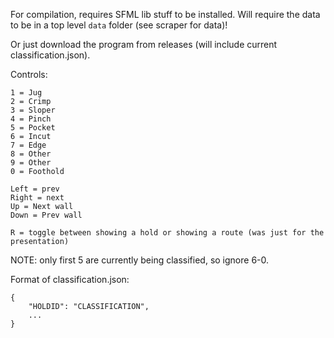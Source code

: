 For compilation, requires SFML lib stuff to be installed.
Will require the data to be in a top level `data` folder (see scraper for data)!

Or just download the program from releases (will include current classification.json).

Controls:
```
1 = Jug
2 = Crimp
3 = Sloper
4 = Pinch
5 = Pocket
6 = Incut
7 = Edge
8 = Other
9 = Other
0 = Foothold

Left = prev
Right = next
Up = Next wall
Down = Prev wall

R = toggle between showing a hold or showing a route (was just for the presentation)
```
NOTE: only first 5 are currently being classified, so ignore 6-0.

Format of classification.json:
```
{
	"HOLDID": "CLASSIFICATION",
	...
}
```
